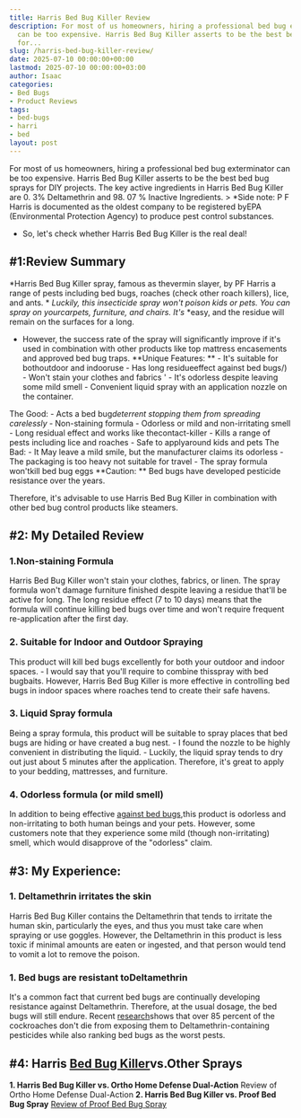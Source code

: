 ```yaml
---
title: Harris Bed Bug Killer Review
description: For most of us homeowners, hiring a professional bed bug exterminator
  can be too expensive. Harris Bed Bug Killer asserts to be the best bed bug sprays
  for...
slug: /harris-bed-bug-killer-review/
date: 2025-07-10 00:00:00+00:00
lastmod: 2025-07-10 00:00:00+03:00
author: Isaac
categories:
- Bed Bugs
- Product Reviews
tags:
- bed-bugs
- harri
- bed
layout: post
---
```

For most of us homeowners, hiring a professional bed bug exterminator can be too expensive. Harris Bed Bug Killer asserts to be the best bed bug sprays for DIY projects. The key active ingredients in Harris Bed Bug Killer are 0. 3% Deltamethrin and 98. 07 % Inactive Ingredients. > *Side note: P F Harris is documented as the oldest company to be registered byEPA (Environmental Protection Agency) to produce pest control substances.

* So, let's check whether Harris Bed Bug Killer is the real deal!

##  #1:Review Summary

*Harris Bed Bug Killer spray, famous as thevermin slayer, by PF Harris a range of pests including bed bugs, roaches (check other roach killers), lice, and ants. * *Luckily, this insecticide spray won't poison kids or pets. You can spray on yourcarpets, furniture, and chairs. It's* *easy, and the residue will remain on the surfaces for a long.

* However, the success rate of the spray will significantly improve if it's used in combination with other products like top mattress encasements and approved bed bug traps. **Unique Features: ** - It's suitable for bothoutdoor and indooruse - Has long residueeffect against bed bugs/) - Won't stain your clothes and fabrics ' - It's odorless despite leaving some mild smell - Convenient liquid spray with an application nozzle on the container.

The Good: - Acts a bed bug*deterrent stopping them from spreading carelessly* - Non-staining formula - Odorless or mild and non-irritating smell - Long residual effect and works like thecontact-killer - Kills a range of pests including lice and roaches - Safe to applyaround kids and pets The Bad: - It May leave a mild smile, but the manufacturer claims its odorless - The packaging is too heavy not suitable for travel - The spray formula won'tkill bed bug eggs **Caution: ** Bed bugs have developed pesticide resistance over the years.

Therefore, it's advisable to use Harris Bed Bug Killer in combination with other bed bug control products like steamers.

##  #2: My Detailed Review

###  1.Non-staining Formula

Harris Bed Bug Killer won't stain your clothes, fabrics, or linen. The spray formula won't damage furniture finished despite leaving a residue that'll be active for long. The long residue effect (7 to 10 days) means that the formula will continue killing bed bugs over time and won't require frequent re-application after the first day.

###  2. Suitable for Indoor and Outdoor Spraying

This product will kill bed bugs excellently for both your outdoor and indoor spaces. - I would say that you'll require to combine thisspray with bed bugbaits. However, Harris Bed Bug Killer is more effective in controlling bed bugs in indoor spaces where roaches tend to create their safe havens.

###  3. Liquid Spray formula

Being a spray formula, this product will be suitable to spray places that bed bugs are hiding or have created a bug nest. - I found the nozzle to be highly convenient in distributing the liquid. - Luckily, the liquid spray tends to dry out just about 5 minutes after the application. Therefore, it's great to apply to your bedding, mattresses, and furniture.

###  4. Odorless formula (or mild smell)

In addition to being effective [against bed bugs](https://pestpolicy.com/dead-bed-bugs/),this product is odorless and non-irritating to both human beings and your pets. However, some customers note that they experience some mild (though non-irritating) smell, which would disapprove of the "odorless" claim.

##  #3: My Experience:

###  1. Deltamethrin irritates the skin

Harris Bed Bug Killer contains the Deltamethrin that tends to irritate the human skin, particularly the eyes, and thus you must take care when spraying or use goggles. However, the Deltamethrin in this product is less toxic if minimal amounts are eaten or ingested, and that person would tend to vomit a lot to remove the poison.

###  1. Bed bugs are resistant toDeltamethrin

It's a common fact that current bed bugs are continually developing resistance against Deltamethrin. Therefore, at the usual dosage, the bed bugs will still endure. Recent [research](https://www.npmapestworld.org/default/assets/File/newsroom/magazine/2015/nov-dec_2015.pdf)shows that over 85 percent of the cockroaches don't die from exposing them to Deltamethrin-containing pesticides while also ranking bed bugs as the worst pests.

## #4: Harris [Bed Bug Killer](https://pestpolicy.com/what-causes-bed-bugs/)vs.Other Sprays

**1. Harris Bed Bug Killer vs. Ortho Home Defense Dual-Action** Review of Ortho Home Defense Dual-Action **2. Harris Bed Bug Killer vs. Proof Bed Bug Spray** [Review of Proof Bed Bug Spray](https://pestpolicy.com/proof-bed-bug-spray-review/)
